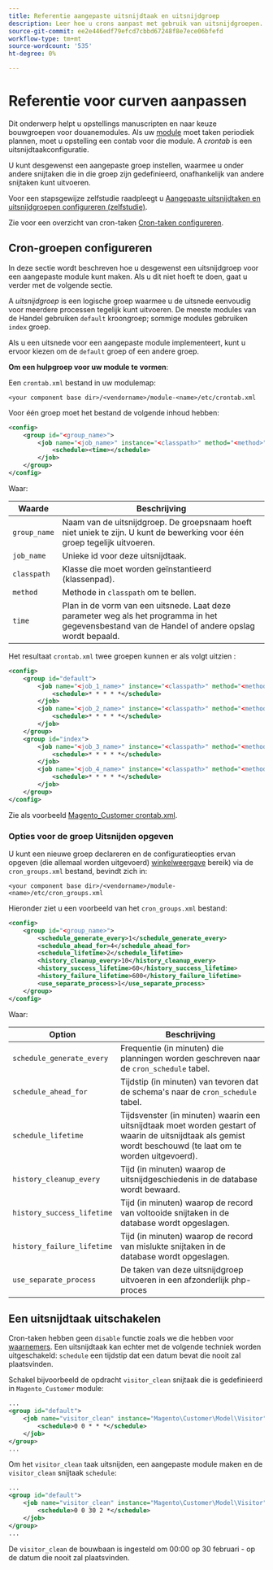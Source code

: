 ```yaml
---
title: Referentie aangepaste uitsnijdtaak en uitsnijdgroep
description: Leer hoe u crons aanpast met gebruik van uitsnijdgroepen.
source-git-commit: ee2e446edf79efcd7cbbd67248f8e7ece06bfefd
workflow-type: tm+mt
source-wordcount: '535'
ht-degree: 0%

---
```



# Referentie voor curven aanpassen

Dit onderwerp helpt u opstellings manuscripten en naar keuze bouwgroepen voor douanemodules. Als uw [module](https://glossary.magento.com/module) moet taken periodiek plannen, moet u opstelling een contab voor die module. A _crontab_ is een uitsnijdtaakconfiguratie.

U kunt desgewenst een aangepaste groep instellen, waarmee u onder andere snijtaken die in die groep zijn gedefinieerd, onafhankelijk van andere snijtaken kunt uitvoeren.

Voor een stapsgewijze zelfstudie raadpleegt u [Aangepaste uitsnijdtaken en uitsnijdgroepen configureren (zelfstudie)](custom-cron-tutorial.md).

Zie voor een overzicht van cron-taken [Cron-taken configureren](../cli/configure-cron-jobs.md).

## Cron-groepen configureren

In deze sectie wordt beschreven hoe u desgewenst een uitsnijdgroep voor een aangepaste module kunt maken. Als u dit niet hoeft te doen, gaat u verder met de volgende sectie.

A _uitsnijdgroep_ is een logische groep waarmee u de uitsnede eenvoudig voor meerdere processen tegelijk kunt uitvoeren. De meeste modules van de Handel gebruiken `default` kroongroep; sommige modules gebruiken `index` groep.

Als u een uitsnede voor een aangepaste module implementeert, kunt u ervoor kiezen om de `default` groep of een andere groep.

**Om een hulpgroep voor uw module te vormen**:

Een `crontab.xml` bestand in uw modulemap:

```text
<your component base dir>/<vendorname>/module-<name>/etc/crontab.xml
```

Voor één groep moet het bestand de volgende inhoud hebben:

```xml
<config>
    <group id="<group_name>">
        <job name="<job_name>" instance="<classpath>" method="<method>">
            <schedule><time></schedule>
        </job>
    </group>
</config>
```

Waar:

| Waarde | Beschrijving |
|---|---|
| `group_name` | Naam van de uitsnijdgroep. De groepsnaam hoeft niet uniek te zijn. U kunt de bewerking voor één groep tegelijk uitvoeren. |
| `job_name` | Unieke id voor deze uitsnijdtaak. |
| `classpath` | Klasse die moet worden geïnstantieerd (klassenpad). |
| `method` | Methode in `classpath` om te bellen. |
| `time` | Plan in de vorm van een uitsnede. Laat deze parameter weg als het programma in het gegevensbestand van de Handel of andere opslag wordt bepaald. |

Het resultaat `crontab.xml` twee groepen kunnen er als volgt uitzien :

```xml
<config>
    <group id="default">
        <job name="<job_1_name>" instance="<classpath>" method="<method_name>">
            <schedule>* * * * *</schedule>
        </job>
        <job name="<job_2_name>" instance="<classpath>" method="<method_name>">
            <schedule>* * * * *</schedule>
        </job>
    </group>
    <group id="index">
        <job name="<job_3_name>" instance="<classpath>" method="<method_name>">
            <schedule>* * * * *</schedule>
        </job>
        <job name="<job_4_name>" instance="<classpath>" method="<method_name>">
            <schedule>* * * * *</schedule>
        </job>
    </group>
</config>
```

Zie als voorbeeld [Magento_Customer crontab.xml](https://github.com/magento/magento2/blob/2.4/app/code/Magento/Customer/etc/crontab.xml).

### Opties voor de groep Uitsnijden opgeven

U kunt een nieuwe groep declareren en de configuratieopties ervan opgeven (die allemaal worden uitgevoerd) [winkelweergave](https://glossary.magento.com/store-view) bereik) via de `cron_groups.xml` bestand, bevindt zich in:

```text
<your component base dir>/<vendorname>/module-<name>/etc/cron_groups.xml
```

Hieronder ziet u een voorbeeld van het `cron_groups.xml` bestand:

```xml
<config>
    <group id="<group_name>">
        <schedule_generate_every>1</schedule_generate_every>
        <schedule_ahead_for>4</schedule_ahead_for>
        <schedule_lifetime>2</schedule_lifetime>
        <history_cleanup_every>10</history_cleanup_every>
        <history_success_lifetime>60</history_success_lifetime>
        <history_failure_lifetime>600</history_failure_lifetime>
        <use_separate_process>1</use_separate_process>
    </group>
</config>
```

Waar:

| Option | Beschrijving |
| -------------------------- | ------------------------------------------------------------------------------------------------------ |
| `schedule_generate_every` | Frequentie (in minuten) die planningen worden geschreven naar de `cron_schedule` tabel. |
| `schedule_ahead_for` | Tijdstip (in minuten) van tevoren dat de schema&#39;s naar de `cron_schedule` tabel. |
| `schedule_lifetime` | Tijdsvenster (in minuten) waarin een uitsnijdtaak moet worden gestart of waarin de uitsnijdtaak als gemist wordt beschouwd (te laat om te worden uitgevoerd). |
| `history_cleanup_every` | Tijd (in minuten) waarop de uitsnijdgeschiedenis in de database wordt bewaard. |
| `history_success_lifetime` | Tijd (in minuten) waarop de record van voltooide snijtaken in de database wordt opgeslagen. |
| `history_failure_lifetime` | Tijd (in minuten) waarop de record van mislukte snijtaken in de database wordt opgeslagen. |
| `use_separate_process` | De taken van deze uitsnijdgroep uitvoeren in een afzonderlijk php-proces |

## Een uitsnijdtaak uitschakelen

Cron-taken hebben geen `disable` functie zoals we die hebben voor [waarnemers](https://developer.adobe.com/commerce/php/development/components/events-and-observers/#observers). Een uitsnijdtaak kan echter met de volgende techniek worden uitgeschakeld: `schedule` een tijdstip dat een datum bevat die nooit zal plaatsvinden.

Schakel bijvoorbeeld de opdracht `visitor_clean` snijtaak die is gedefinieerd in `Magento_Customer` module:

```xml
...
<group id="default">
    <job name="visitor_clean" instance="Magento\Customer\Model\Visitor" method="clean">
        <schedule>0 0 * * *</schedule>
    </job>
</group>
...
```

Om het `visitor_clean` taak uitsnijden, een aangepaste module maken en de `visitor_clean` snijtaak `schedule`:

```xml
...
<group id="default">
    <job name="visitor_clean" instance="Magento\Customer\Model\Visitor" method="clean">
        <schedule>0 0 30 2 *</schedule>
    </job>
</group>
...
```

De `visitor_clean` de bouwbaan is ingesteld om 00:00 op 30 februari - op de datum die nooit zal plaatsvinden.
